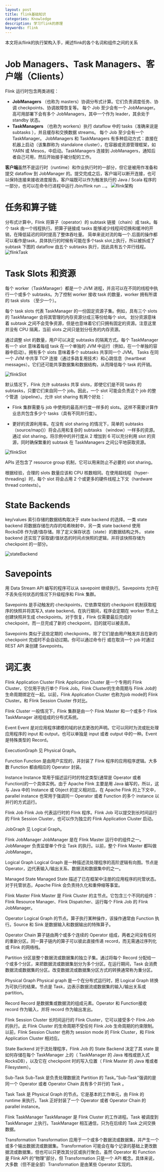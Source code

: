 ```yaml
---
layout: post
title: flink基础知识
categories: Knowledge
description: 学习flink的原理
keywords: flink
---
```


本文将从flink的执行架构入手，阐述flink的各个名词和组件之间的关系

# Job Managers、Task Managers、客户端（Clients）

Flink 运行时包含两类进程：
- **JobManagers** （也称为 masters）协调分布式计算。它们负责调度任务、协调 checkpoints、协调故障恢复等。
  每个 Job 至少会有一个 JobManager。高可用部署下会有多个 JobManagers，其中一个作为 leader，其余处于 standby 状态。
- **TaskManagers** （也称为 workers）执行 dataflow 中的 tasks（准确来说是 subtasks ），并且缓存和交换数据 streams。
  每个 Job 至少会有一个 TaskManager。
JobManagers 和 TaskManagers 有多种启动方式：直接在机器上启动（该集群称为 standalone cluster），在容器或资源管理框架，如 YARN 或 Mesos，中启动。TaskManagers 连接到 JobManagers，通知后者自己可用，然后开始接手被分配的工作。

**客户端**虽然不是运行时（runtime）和作业执行时的一部分，但它是被用作准备和提交 dataflow 到 JobManager 的。提交完成之后，客户端可以断开连接，也可以保持连接来接收进度报告。客户端既可以作为触发执行的 Java / Scala 程序的一部分，也可以在命令行进程中运行./bin/flink run ...。
![flink架构](/images/posts/knowledge/flink-base/flinkFrame.jpg)

# 任务和算子链

分布式计算中，Flink 将算子（operator）的 subtask 链接（chain）成 task。每个 task 由一个线程执行。把算子链接成 tasks 能够减少线程间切换和缓冲的开销，在降低延迟的同时提高了整体吞吐量。
简单来说对流的每一个.后面的操作都可以看作是task，具体执行的时候有可能在多个task slot上执行，所以被拆成了subtask
下图的 dataflow 由五个 subtasks 执行，因此具有五个并行线程。
![flinkTask](/images/posts/knowledge/flink-base/flinkTask.jpg)

# Task Slots 和资源

每个 worker（TaskManager）都是一个 JVM 进程，并且可以在不同的线程中执行一个或多个 subtasks。为了控制 worker 接收 task 的数量，worker 拥有所谓的 task slots （至少一个）。

每个 task slots 代表 TaskManager 的一份固定资源子集。例如，具有三个 slots 的 TaskManager 会将其管理的内存资源分成三等份给每个 slot。 划分资源意味着 subtask 之间不会竞争资源，但是也意味着它们只拥有固定的资源。注意这里并没有 CPU 隔离，当前 slots 之间只是划分任务的内存资源。

通过调整 slot 的数量，用户可以决定 subtasks 的隔离方式。每个 TaskManager 有一个 slot 意味着每组 task 在一个单独的 JVM 中运行（例如，在一个单独的容器中启动）。拥有多个 slots 意味着多个 subtasks 共享同一个 JVM。 Tasks 在同一个 JVM 中共享 TCP 连接（通过多路复用技术）和心跳信息（heartbeat messages）。它们还可能共享数据集和数据结构，从而降低每个 task 的开销。

![flinkSlot](/images/posts/knowledge/flink-base/flinkSlot.jpg)

默认情况下，Flink 允许 subtasks 共享 slots，即使它们是不同 tasks 的 subtasks，只要它们来自同一个 job。因此，一个 slot 可能会负责这个 job 的整个管道（pipeline）。允许 slot sharing 有两个好处：

- Flink 集群需要与 job 中使用的最高并行度一样多的 slots。这样不需要计算作业总共包含多少个 tasks（具有不同并行度）。

- 更好的资源利用率。在没有 slot sharing 的情况下，简单的 subtasks（source/map()）将会占用和复杂的 subtasks （window）一样多的资源。通过 slot sharing，将示例中的并行度从 2 增加到 6 可以充分利用 slot 的资源，同时确保繁重的 subtask 在 TaskManagers 之间公平地获取资源。

![flinkSlot](/images/posts/knowledge/flink-base/flinkSlot2.jpg)

APIs 还包含了 resource group 机制，它可以用来防止不必要的 slot sharing。

根据经验，合理的 slots 数量应该和 CPU 核数相同。在使用超线程（hyper-threading）时，每个 slot 将会占用 2 个或更多的硬件线程上下文（hardware thread contexts）。

# State Backends

key/values 索引存储的数据结构取决于 state backend 的选择。一类 state backend 将数据存储在内存的哈希映射中，另一类 state backend 使用 RocksDB 作为键/值存储。除了定义保存状态（state）的数据结构之外， state backend 还实现了获取键/值状态的时间点快照的逻辑，并将该快照存储为 checkpoint 的一部分。

![stateBackend](/images/posts/knowledge/flink-base/state_backend.jpg)

# Savepoints

用 Data Stream API 编写的程序可以从 savepoint 继续执行。Savepoints 允许在不丢失任何状态的情况下升级程序和 Flink 集群。

Savepoints 是手动触发的 checkpoints，它依靠常规的 checkpoint 机制获取程序的快照并将其写入 state backend。在执行期间，程序会定期在 worker 节点上创建快照并生成 checkpoints。对于恢复，Flink 仅需要最后完成的 checkpoint，而一旦完成了新的 checkpoint，旧的就可以被丢弃。

Savepoints 类似于这些定期的 checkpoints，除了它们是由用户触发并且在新的 checkpoint 完成时不会自动过期。你可以通过命令行 或在取消一个 job 时通过 REST API 来创建 Savepoints。

# 词汇表

Flink Application Cluster
Flink Application Cluster 是一个专用的 Flink Cluster，它仅用于执行单个 Flink Job。Flink Cluster的生命周期与 Flink Job的生命周期绑定在一起。以前，Flink Application Cluster 也称为job mode的 Flink Cluster。和 Flink Session Cluster 作对比。

Flink Cluster
一般情况下，Flink 集群是由一个 Flink Master 和一个或多个 Flink TaskManager 进程组成的分布式系统。

Event
Event 是对应用程序建模的域的状态更改的声明。它可以同时为流或批处理应用程序的 input 和 output，也可以单独是 input 或者 output 中的一种。Event 是特殊类型的 Record。

ExecutionGraph
见 Physical Graph。

Function
Function 是由用户实现的，并封装了 Flink 程序的应用程序逻辑。大多数 Function 都由相应的 Operator 封装。

Instance
Instance 常用于描述运行时的特定类型(通常是 Operator 或者 Function)的一个具体实例。由于 Apache Flink 主要是用 Java 编写的，所以，这与 Java 中的 Instance 或 Object 的定义相对应。在 Apache Flink 的上下文中，parallel instance 也常用于强调同一 Operator 或者 Function 的多个 instance 以并行的方式运行。

Flink Job
Flink Job 代表运行时的 Flink 程序。Flink Job 可以提交到长时间运行的 Flink Session Cluster，也可以作为独立的 Flink Application Cluster 启动。

JobGraph
见 Logical Graph。

Flink JobManager
JobManager 是在 Flink Master 运行中的组件之一。JobManager 负责监督单个作业 Task 的执行。以前，整个 Flink Master 都叫做 JobManager。

Logical Graph
Logical Graph 是一种描述流处理程序的高阶逻辑有向图。节点是Operator，边代表输入/输出关系、数据流和数据集中的之一。

Managed State
Managed State 描述了已在框架中注册的应用程序的托管状态。对于托管状态，Apache Flink 会负责持久化和重伸缩等事宜。

Flink Master
Flink Master 是 Flink Cluster 的主节点。它包含三个不同的组件：Flink Resource Manager、Flink Dispatcher、运行每个 Flink Job 的 Flink JobManager。

Operator
Logical Graph 的节点。算子执行某种操作，该操作通常由 Function 执行。Source 和 Sink 是数据输入和数据输出的特殊算子。

Operator Chain
算子链由两个或多个连续的 Operator 组成，两者之间没有任何的重新分区。同一算子链内的算子可以彼此直接传递 record，而无需通过序列化或 Flink 的网络栈。

Partition
分区是整个数据流或数据集的独立子集。通过将每个 Record 分配给一个或多个分区，来把数据流或数据集划分为多个分区。在运行期间，Task 会消费数据流或数据集的分区。改变数据流或数据集分区方式的转换通常称为重分区。

Physical Graph
Physical graph 是一个在分布式运行时，把 Logical Graph 转换为可执行的结果。节点是 Task，边表示数据流或数据集的输入/输出关系或 partition。

Record
Record 是数据集或数据流的组成元素。Operator 和 Function接收 record 作为输入，并将 record 作为输出发出。

Flink Session Cluster
长时间运行的 Flink Cluster，它可以接受多个 Flink Job 的执行。此 Flink Cluster 的生命周期不受任何 Flink Job 生命周期的约束限制。以前，Flink Session Cluster 也称为 session mode 的 Flink Cluster，和 Flink Application Cluster 相对应。

State Backend
对于流处理程序，Flink Job 的 State Backend 决定了其 state 是如何存储在每个 TaskManager 上的（ TaskManager 的 Java 堆栈或嵌入式 RocksDB），以及它在 checkpoint 时的写入位置（ Flink Master 的 Java 堆或者 Filesystem）。

Sub-Task
Sub-Task 是负责处理数据流 Partition 的 Task。”Sub-Task”强调的是同一个 Operator 或者 Operator Chain 具有多个并行的 Task 。

Task
Task 是 Physical Graph 的节点。它是基本的工作单元，由 Flink 的 runtime 来执行。Task 正好封装了一个 Operator 或者 Operator Chain 的 parallel instance。

Flink TaskManager
TaskManager 是 Flink Cluster 的工作进程。Task 被调度到 TaskManager 上执行。TaskManager 相互通信，只为在后续的 Task 之间交换数据。

Transformation
Transformation 应用于一个或多个数据流或数据集，并产生一个或多个输出数据流或数据集。Transformation 可能会在每个记录的基础上更改数据流或数据集，但也可以只更改其分区或执行聚合。虽然 Operator 和 Function 是 Flink API 的“物理”部分，但 Transformation 只是一个 API 概念。具体来说，大多数（但不是全部）Transformation 是由某些 Operator 实现的。

